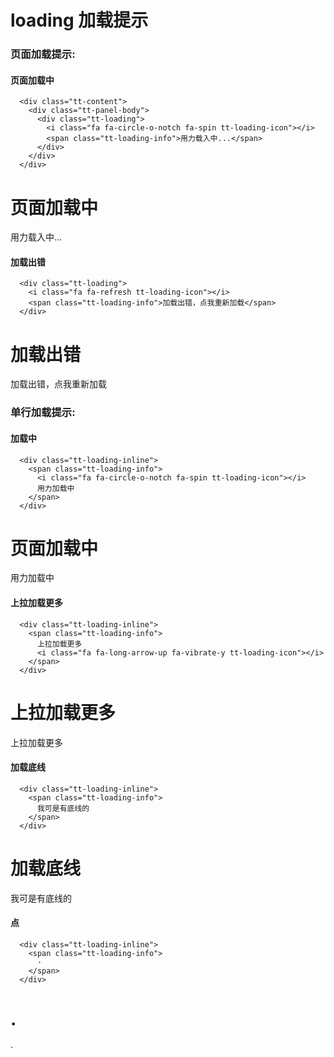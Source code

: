 # loading 加载提示

### 页面加载提示:

#### 页面加载中

```
  <div class="tt-content">
    <div class="tt-panel-body">
      <div class="tt-loading">
        <i class="fa fa-circle-o-notch fa-spin tt-loading-icon"></i>
        <span class="tt-loading-info">用力载入中...</span>
      </div>
    </div>
  </div>
```
<content1>
  <h1 class="tt-panel-title">页面加载中</h1>
  <div class="tt-panel-body">
    <div class="tt-loading">
      <i class="fa fa-circle-o-notch fa-spin tt-loading-icon"></i>
      <span class="tt-loading-info">用力载入中...</span>
    </div>
  </div>
</content1>

#### 加载出错

```
  <div class="tt-loading">
    <i class="fa fa-refresh tt-loading-icon"></i>
    <span class="tt-loading-info">加载出错，点我重新加载</span>
  </div>
```
<content1>
  <h1 class="tt-panel-title">加载出错</h1>
  <div class="tt-panel-body">
    <div class="tt-loading">
      <i class="fa fa-refresh tt-loading-icon"></i>
      <span class="tt-loading-info">加载出错，点我重新加载</span>
    </div>
  </div>
</content1>

### 单行加载提示:

#### 加载中

```
  <div class="tt-loading-inline">
    <span class="tt-loading-info">
      <i class="fa fa-circle-o-notch fa-spin tt-loading-icon"></i>
      用力加载中
    </span>
  </div> 

```
<content1>
  <h1 class="tt-panel-title">页面加载中</h1>
  <div class="tt-panel-body">
    <div class="tt-loading-inline">
      <span class="tt-loading-info">
        <i class="fa fa-circle-o-notch fa-spin tt-loading-icon"></i>
        用力加载中
      </span>
    </div>   
  </div>
</content1>

#### 上拉加载更多

```
  <div class="tt-loading-inline">
    <span class="tt-loading-info">
      上拉加载更多
      <i class="fa fa-long-arrow-up fa-vibrate-y tt-loading-icon"></i>
    </span>
  </div>
```
<content1>
  <h1 class="tt-panel-title">上拉加载更多</h1>
  <div class="tt-panel-body">
    <div class="tt-loading-inline">
        <span class="tt-loading-info">
          上拉加载更多
          <i class="fa fa-long-arrow-up fa-vibrate-y tt-loading-icon"></i>
        </span>
      </div>
  </div>
</content1>

#### 加载底线

```
  <div class="tt-loading-inline">
    <span class="tt-loading-info">
      我可是有底线的
    </span>
  </div>
```
<content1>
  <h1 class="tt-panel-title">加载底线</h1>
  <div class="tt-panel-body">
    <div class="tt-loading-inline">
      <span class="tt-loading-info">
        我可是有底线的
      </span>
    </div>
  </div>
</content1>

#### 点

```
  <div class="tt-loading-inline">
    <span class="tt-loading-info">
      ·
    </span>
  </div>
```
<content1>
  <h1 class="tt-panel-title"> . </h1>
  <div class="tt-panel-body">
    <div class="tt-loading-inline">
      <span class="tt-loading-info">
        ·
      </span>
    </div>
  </div>
</content1>